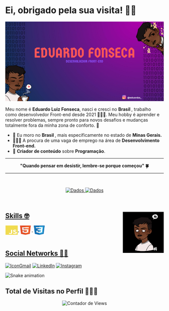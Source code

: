 <h1>Ei, obrigado pela sua visita! 👋🏿</h1>

<img src="img/my-banner.png" alt="Meu Banner">

<p>Meu nome é <strong>Eduardo Luiz Fonseca</strong>, nasci e cresci no <strong> Brasil </strong>, trabalho como desenvolvedor Front-end desde 2021 👨🏿‍💻. Meu hobby é aprender e resolver problemas, sempre pronto para novos desafios e mudanças totalmente fora da minha zona de conforto. 🧠</p>

<ul>
    <li>📍 Eu moro no <strong> Brasil </strong>, mais especificamente no estado de <strong> Minas Gerais.</strong></li>
    <li>👨🏾‍💻 A procura de uma vaga de emprego na área de <strong>Desenvolvimento Front-end.</strong></li>
    <li>👾 <strong>Criador de conteúdo</strong> sobre <strong>Programação</strong>.</li>
</ul><hr>

<p align="center"><strong>"Quando pensar em desistir, lembre-se porque começou" 🍀</strong></p><hr><br>

<p align="center">
<a href="https://github.com/eduardzs">
<img src="https://github-readme-stats.vercel.app/api?username=eduardzs&show_icons=true&theme=jolly&include_all_commits=true&count_private=true" alt="Dados">
<img src="https://github-readme-stats.vercel.app/api/top-langs/?username=eduardzs&&layout=compact&hide=shell&theme=jolly" alt="Dados">
</p><br>

<h2>Skills 🤓 <img align="right" alt="Edu" height="130" width="130" src="img/mygif.gif"></h2>
<div style="display: inline_block">
  <img align="center" alt="Edu-Js" height="30" width="40" src="https://raw.githubusercontent.com/devicons/devicon/master/icons/javascript/javascript-plain.svg">
  <img align="center" alt="Edu-HTML" height="30" width="40" src="https://raw.githubusercontent.com/devicons/devicon/master/icons/html5/html5-original.svg">
  <img align="center" alt="Edu-CSS" height="30" width="40" src="https://raw.githubusercontent.com/devicons/devicon/master/icons/css3/css3-original.svg">
</div><br>

<h2>Social Networks 🖖🏾</h2>
<a href="mailto:eduardofonseca0210@gmail.com" target="_blank"><img src="https://img.shields.io/badge/Gmail-D14836?style=for-the-badge&logo=gmail&logoColor=white" target="_blank" alt="IconGmail" target="_blank"></a>
<a href="https://www.linkedin.com/in/eduardsz/" target="_blank"><img src="https://img.shields.io/badge/-LinkedIn-%230077B5?style=for-the-badge&logo=linkedin&logoColor=white" alt="LinkedIn" target="_blank"></a>
<a href="https://www.instagram.com/eduardzs_/" target="_blank"><img src="https://img.shields.io/badge/-Instagram-%23E4405F?style=for-the-badge&logo=instagram&logoColor=white" alt="Instagram" target="_blank"></a>

![Snake animation](https://github.com/eduardzs/eduardzs/blob/output/github-contribution-grid-snake.svg)

<h2>Total de Visitas no Perfil 🕵🏾‍♂️</h2>
<p align="center">
   <img src="https://profile-counter.glitch.me/eduardzs/count.svg" alt="Contador de Views"> 
</p>
